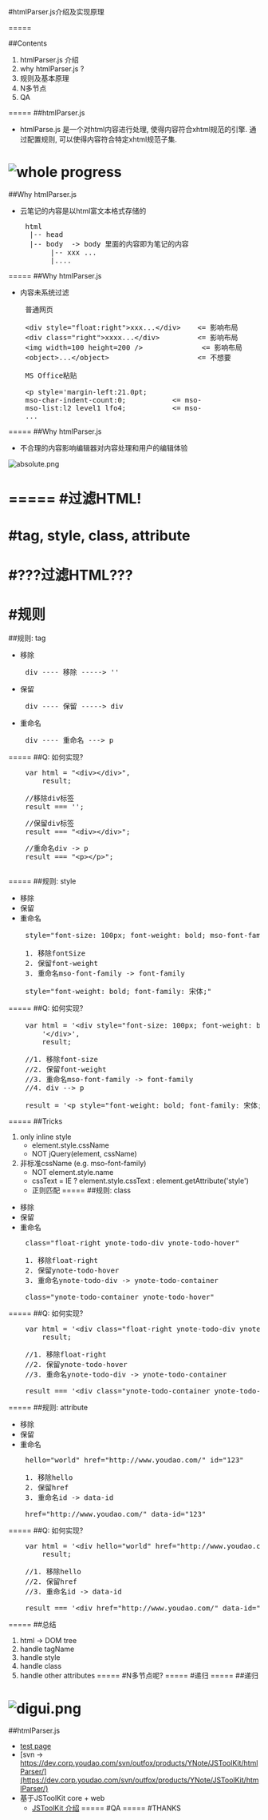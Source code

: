 #htmlParser.js介绍及实现原理

=====

##Contents
1. htmlParser.js 介绍
1. why htmlParser.js ?
1. 规则及基本原理
1. N多节点
1. QA

=====
##htmlParser.js
* htmlParse.js 是一个对html内容进行处理, 使得内容符合xhtml规范的引擎.
通过配置规则, 可以使得内容符合特定xhtml规范子集.

![whole progress](./html_image/whole_progress.jpg)
=====
##Why htmlParser.js
* 云笔记的内容是以html富文本格式存储的
<pre>
    html
     |-- head
     |-- body  -> body 里面的内容即为笔记的内容
          |-- xxx ...
          |....
</pre>
=====
##Why htmlParser.js
* 内容未系统过滤
<pre>
    普通网页

    &lt;div style="float:right"&gt;xxx...&lt;/div&gt;    &lt;= 影响布局
    &lt;div class="right"&gt;xxxx...&lt;/div&gt;         &lt;= 影响布局
    &lt;img width=100 height=200 /&gt;              &lt;= 影响布局
    &lt;object&gt;...&lt;/object&gt;                     &lt;= 不想要

    MS Office粘贴

    &lt;p style='margin-left:21.0pt;
    mso-char-indent-count:0;           <= mso-
    mso-list:l2 level1 lfo4;           <= mso-
    ...
</pre>
=====
##Why htmlParser.js
* 不合理的内容影响编辑器对内容处理和用户的编辑体验

![absolute.png](html_image/absolute.png)

=====
#过滤HTML!
=====
#tag, style, class, attribute
=====
#???过滤HTML???
=====
#规则
=====
##规则: tag

* 移除
<pre>
    div ---- 移除 -----> ''
</pre>
* 保留
<pre>
    div ---- 保留 -----> div
</pre>
* 重命名
<pre>
    div ---- 重命名 ---> p
</pre>
=====
##Q: 如何实现?
<pre>
    var html = "&lt;div&gt;&lt;/div&gt;",
        result;

    //移除div标签
    result === '';
</pre>

<pre>
    //保留div标签
    result === "&lt;div&gt;&lt;/div&gt;";
</pre>

<pre>
    //重命名div -> p
    result === "&lt;p&gt;&lt;/p&gt;";

</pre>
=====
##规则: style
* 移除
* 保留
* 重命名
<pre>
    style="font-size: 100px; font-weight: bold; mso-font-family: 宋体;"

    1. 移除fontSize
    2. 保留font-weight
    3. 重命名mso-font-family -> font-family

    style="font-weight: bold; font-family: 宋体;"
</pre>
=====
##Q: 如何实现?
<pre>
    var html = '&lt;div style="font-size: 100px; font-weight: bold; mso-font-family: 宋体;" &gt;' +
        '&lt;/div&gt;',
        result;

    //1. 移除font-size
    //2. 保留font-weight
    //3. 重命名mso-font-family -> font-family
    //4. div --> p

    result = '&lt;p style="font-weight: bold; font-family: 宋体;" &gt;&lt;/p&gt;'
</pre>
=====
##Tricks
1. only inline style
    * element.style.cssName
    * NOT jQuery(element, cssName)
1. 非标准cssName (e.g. mso-font-family)
    * NOT element.style.name
    * cssText = IE ? element.style.cssText : element.getAttribute('style')
    * 正则匹配
=====
##规则: class
* 移除
* 保留
* 重命名
<pre>
    class="float-right ynote-todo-div ynote-todo-hover"

    1. 移除float-right
    2. 保留ynote-todo-hover
    3. 重命名ynote-todo-div -> ynote-todo-container

    class="ynote-todo-container ynote-todo-hover"
</pre>
=====
##Q: 如何实现?
<pre>
    var html = '&lt;div class="float-right ynote-todo-div ynote-todo-hover" &gt;&lt/div&gt'
        result;

    //1. 移除float-right
    //2. 保留ynote-todo-hover
    //3. 重命名ynote-todo-div -> ynote-todo-container

    result === '&lt;div class="ynote-todo-container ynote-todo-hover" &gt;&lt;/div&gt;';
</pre>
=====
##规则: attribute
* 移除
* 保留
* 重命名
<pre>
    hello="world" href="http://www.youdao.com/" id="123"

    1. 移除hello
    2. 保留href
    3. 重命名id -> data-id

    href="http://www.youdao.com/" data-id="123"
</pre>
=====
##Q: 如何实现?
<pre>
    var html = '&lt;div hello="world" href="http://www.youdao.com/" id="123" &gt;&lt;/div&gt;',
        result;

    //1. 移除hello
    //2. 保留href
    //3. 重命名id -> data-id

    result === '&lt;div href="http://www.youdao.com/" data-id="123" &gt;&lt;/div&gt;'
</pre>
=====
##总结
1. html -> DOM tree
1. handle tagName
1. handle style
1. handle class
1. handle other attributes
=====
#N多节点呢?
=====
#递归
=====
##递归

![digui.png](html_image/digui.png)
=====
##htmlParser.js
* [test page](http://fuyg.youdao.com/youdao/htmlParser/trunk/test/qunit_test_debug.html?filter=parser%2Fparse)
* [svn ->  https://dev.corp.youdao.com/svn/outfox/products/YNote/JSToolKit/htmlParser/](https://dev.corp.youdao.com/svn/outfox/products/YNote/JSToolKit/htmlParser/)
* 基于JSToolKit core + web
    * [JSToolKit 介绍](./jstoolkit_intro.html)
=====
#QA
=====
#THANKS








